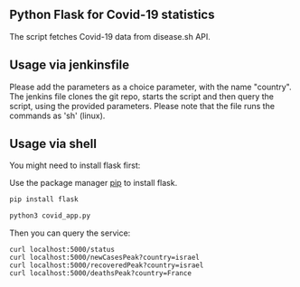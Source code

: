 ## Python Flask for Covid-19 statistics

The script fetches Covid-19 data from disease.sh API.


## Usage via jenkinsfile

Please add the parameters as a choice parameter, with the name "country".
The jenkins file clones the git repo, starts the script and then query the script, using the provided parameters.
Please note that the file runs the commands as 'sh' (linux).

## Usage via shell

You might need to install flask first:

Use the package manager [pip](https://pip.pypa.io/en/stable/) to install flask.

```bash
pip install flask
```

```python
python3 covid_app.py
```
Then you can query the service:

```
curl localhost:5000/status
curl localhost:5000/newCasesPeak?country=israel
curl localhost:5000/recoveredPeak?country=israel
curl localhost:5000/deathsPeak?country=France
```

